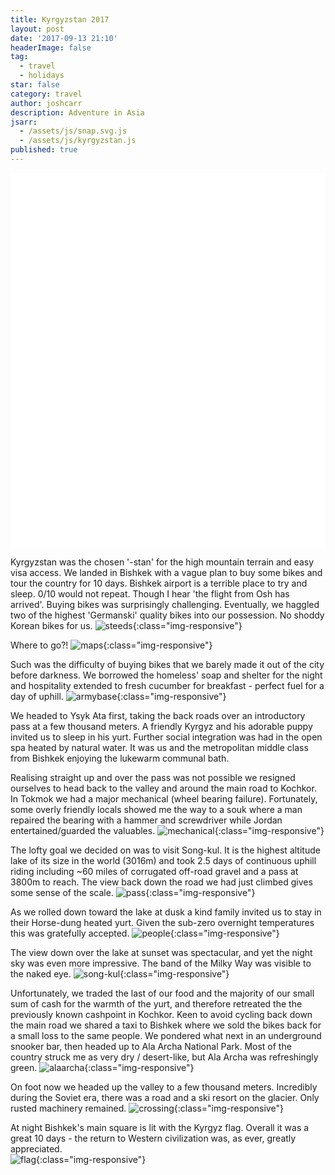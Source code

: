```yaml
---
title: Kyrgyzstan 2017
layout: post
date: '2017-09-13 21:10'
headerImage: false
tag:
  - travel
  - holidays
star: false
category: travel
author: joshcarr
description: Adventure in Asia
jsarr:
  - /assets/js/snap.svg.js
  - /assets/js/kyrgyzstan.js
published: true
---
```


<style>
.container {
  position: sticky;
  position: -webkit-sticky;
  top:0;
  background-color: white;
  z-index:10;
  height: 15vh;
  overflow: hidden;
}
</style>
<div class="container">
<svg id="someID" width="100%" height="100%" preserveAspectRatio="none"  viewBox="0 0 600 150" ></svg>
</div>

<div markdown="1" class="contentCont" id="scroll">

Kyrgyzstan was the chosen '-stan' for the high mountain terrain and easy visa access. We landed in Bishkek with a vague plan to buy some bikes and tour the country for 10 days. Bishkek airport is a terrible place to try and sleep. 0/10 would not repeat. Though I hear 'the flight from Osh has arrived'. Buying bikes was surprisingly challenging. Eventually, we haggled two of the highest 'Germanski' quality bikes into our possession. No shoddy Korean bikes for us.
![steeds](/assets/images/kyrgyzstan/steeds-min.JPG){:class="img-responsive"}

Where to go?!
![maps](/assets/images/kyrgyzstan/maps-min.JPG){:class="img-responsive"}

Such was the difficulty of buying bikes that we barely made it out of the city before darkness. We borrowed the homeless' soap and shelter for the night and hospitality extended to fresh cucumber for breakfast - perfect fuel for a day of uphill. 
![armybase](/assets/images/kyrgyzstan/armybase-min.JPG){:class="img-responsive"}

We headed to Ysyk Ata first, taking the back roads over an introductory pass at a few thousand meters. A friendly Kyrgyz and his adorable puppy invited us to sleep in his yurt. Further social integration was had in the open spa heated by natural water. It was us and the metropolitan middle class from Bishkek enjoying the lukewarm communal bath.

Realising straight up and over the pass was not possible we resigned ourselves to head back to the valley and around the main road to Kochkor. In Tokmok we had a major mechanical (wheel bearing failure). Fortunately, some overly friendly locals showed me the way to a souk where a man repaired the bearing with a hammer and screwdriver while Jordan entertained/guarded the valuables.
![mechanical](/assets/images/kyrgyzstan/mechanical-min.JPG){:class="img-responsive"}

The lofty goal we decided on was to visit Song-kul. It is the highest altitude lake of its size in the world (3016m) and took 2.5 days of continuous uphill riding including ~60 miles of corrugated off-road gravel and a pass at 3800m to reach. The view back down the road we had just climbed gives some sense of the scale. 
![pass](/assets/images/kyrgyzstan/pass-min.JPG){:class="img-responsive"}

As we rolled down toward the lake at dusk a kind family invited us to stay in their Horse-dung heated yurt. Given the sub-zero overnight temperatures this was gratefully accepted.
![people](/assets/images/kyrgyzstan/people-min.JPG){:class="img-responsive"}

The view down over the lake at sunset was spectacular, and yet the night sky was even more impressive. The band of the Milky Way was visible to the naked eye.
![song-kul](/assets/images/kyrgyzstan/songKul-min.JPG){:class="img-responsive"}

Unfortunately, we traded the last of our food and the majority of our small sum of cash for the warmth of the yurt, and therefore retreated the the previously known cashpoint in Kochkor. Keen to avoid cycling back down the main road we shared a taxi to Bishkek where we sold the bikes back for a small loss to the same people. We pondered what next in an underground snooker bar, then headed up to Ala Archa National Park. Most of the country struck me as very dry / desert-like, but Ala Archa was refreshingly green.
![alaarcha](/assets/images/kyrgyzstan/alaarcha-min.JPG){:class="img-responsive"}

On foot now we headed up the valley to a few thousand meters. Incredibly during the Soviet era, there was a road and a ski resort on the glacier. Only rusted machinery remained. 
![crossing](/assets/images/kyrgyzstan/crossing-min.JPG){:class="img-responsive"}

At night Bishkek's main square is lit with the Kyrgyz flag. Overall it was a great 10 days - the return to Western civilization was, as ever, greatly appreciated.  
![flag](/assets/images/kyrgyzstan/flag-min.JPG){:class="img-responsive"}
</div>
